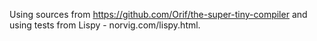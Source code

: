 Using sources from https://github.com/Orif/the-super-tiny-compiler and using tests from Lispy - norvig.com/lispy.html.
